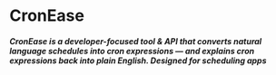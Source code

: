 # CronEase 

##### CronEase is a developer-focused tool & API that converts natural language schedules into cron expressions — and explains cron expressions back into plain English. Designed for scheduling apps
